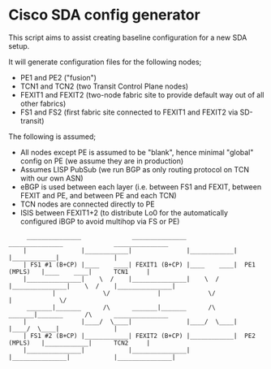 # Cisco SDA config generator
This script aims to assist creating baseline configuration for a new SDA setup.

It will generate configuration files for the following nodes;

 * PE1 and PE2 ("fusion")
 * TCN1 and TCN2 (two Transit Control Plane nodes)
 * FEXIT1 and FEXIT2 (two-node fabric site to provide default way out of all other fabrics)
 * FS1 and FS2 (first fabric site connected to FEXIT1 and FEXIT2 via SD-transit)

The following is assumed;

 * All nodes except PE is assumed to be "blank", hence minimal "global" config on PE (we assume they are in production)
 * Assumes LISP PubSub (we run BGP as only routing protocol on TCN with our own ASN)
 * eBGP is used between each layer (i.e. between FS1 and FEXIT, between FEXIT and PE, and between PE and each TCN)
 * TCN nodes are connected directly to PE
 * ISIS between FEXIT1+2 (to distribute Lo0 for the automatically configured iBGP to avoid multihop via FS or PE)

```
     _______________              _______________              _______________              _______________
    |               |____________|               |____________|               |____________|               |
    | FS1 #1 (B+CP) |____    ____| FEXIT1 (B+CP) |____    ____|  PE1 (MPLS)   |____    ____|      TCN1     |
    |_______________|    \  /    |_______________|    \  /    |_______________|    \  /    |_______________|
            |             \/             |             \/             |             \/            
     _______|_______      /\      _______|_______      /\      _______|_______      /\      _______________
    |               |____/  \____|               |____/  \____|               |____/  \____|               |
    | FS1 #2 (B+CP) |____________| FEXIT2 (B+CP) |____________|  PE2 (MPLS)   |____________|      TCN2     |
    |_______________|            |_______________|            |_______________|            |_______________|

```
